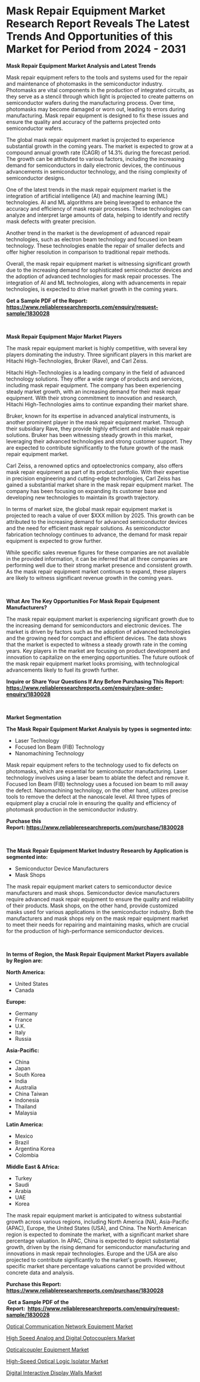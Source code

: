 <p><h1>Mask Repair Equipment Market Research Report Reveals The Latest Trends And Opportunities of this Market for Period from 2024 - 2031</h1></p><p><strong>Mask Repair Equipment Market Analysis and Latest Trends</strong></p>
<p><p>Mask repair equipment refers to the tools and systems used for the repair and maintenance of photomasks in the semiconductor industry. Photomasks are vital components in the production of integrated circuits, as they serve as a stencil through which light is projected to create patterns on semiconductor wafers during the manufacturing process. Over time, photomasks may become damaged or worn out, leading to errors during manufacturing. Mask repair equipment is designed to fix these issues and ensure the quality and accuracy of the patterns projected onto semiconductor wafers.</p><p>The global mask repair equipment market is projected to experience substantial growth in the coming years. The market is expected to grow at a compound annual growth rate (CAGR) of 14.3% during the forecast period. The growth can be attributed to various factors, including the increasing demand for semiconductors in daily electronic devices, the continuous advancements in semiconductor technology, and the rising complexity of semiconductor designs.</p><p>One of the latest trends in the mask repair equipment market is the integration of artificial intelligence (AI) and machine learning (ML) technologies. AI and ML algorithms are being leveraged to enhance the accuracy and efficiency of mask repair processes. These technologies can analyze and interpret large amounts of data, helping to identify and rectify mask defects with greater precision.</p><p>Another trend in the market is the development of advanced repair technologies, such as electron beam technology and focused ion beam technology. These technologies enable the repair of smaller defects and offer higher resolution in comparison to traditional repair methods.</p><p>Overall, the mask repair equipment market is witnessing significant growth due to the increasing demand for sophisticated semiconductor devices and the adoption of advanced technologies for mask repair processes. The integration of AI and ML technologies, along with advancements in repair technologies, is expected to drive market growth in the coming years.</p></p>
<p><strong>Get a Sample PDF of the Report:&nbsp; <a href="https://www.reliableresearchreports.com/enquiry/request-sample/1830028">https://www.reliableresearchreports.com/enquiry/request-sample/1830028</a></strong></p>
<p>&nbsp;</p>
<p><strong>Mask Repair Equipment Major Market Players</strong></p>
<p><p>The mask repair equipment market is highly competitive, with several key players dominating the industry. Three significant players in this market are Hitachi High-Technologies, Bruker (Rave), and Carl Zeiss. </p><p>Hitachi High-Technologies is a leading company in the field of advanced technology solutions. They offer a wide range of products and services, including mask repair equipment. The company has been experiencing steady market growth, with an increasing demand for their mask repair equipment. With their strong commitment to innovation and research, Hitachi High-Technologies aims to continue expanding their market share.</p><p>Bruker, known for its expertise in advanced analytical instruments, is another prominent player in the mask repair equipment market. Through their subsidiary Rave, they provide highly efficient and reliable mask repair solutions. Bruker has been witnessing steady growth in this market, leveraging their advanced technologies and strong customer support. They are expected to contribute significantly to the future growth of the mask repair equipment market.</p><p>Carl Zeiss, a renowned optics and optoelectronics company, also offers mask repair equipment as part of its product portfolio. With their expertise in precision engineering and cutting-edge technologies, Carl Zeiss has gained a substantial market share in the mask repair equipment market. The company has been focusing on expanding its customer base and developing new technologies to maintain its growth trajectory.</p><p>In terms of market size, the global mask repair equipment market is projected to reach a value of over $XXX million by 2025. This growth can be attributed to the increasing demand for advanced semiconductor devices and the need for efficient mask repair solutions. As semiconductor fabrication technology continues to advance, the demand for mask repair equipment is expected to grow further.</p><p>While specific sales revenue figures for these companies are not available in the provided information, it can be inferred that all three companies are performing well due to their strong market presence and consistent growth. As the mask repair equipment market continues to expand, these players are likely to witness significant revenue growth in the coming years.</p></p>
<p>&nbsp;</p>
<p><strong>What Are The Key Opportunities For Mask Repair Equipment Manufacturers?</strong></p>
<p><p>The mask repair equipment market is experiencing significant growth due to the increasing demand for semiconductors and electronic devices. The market is driven by factors such as the adoption of advanced technologies and the growing need for compact and efficient devices. The data shows that the market is expected to witness a steady growth rate in the coming years. Key players in the market are focusing on product development and innovation to capitalize on the emerging opportunities. The future outlook of the mask repair equipment market looks promising, with technological advancements likely to fuel its growth further.</p></p>
<p><strong>Inquire or Share Your Questions If Any Before Purchasing This Report: <a href="https://www.reliableresearchreports.com/enquiry/pre-order-enquiry/1830028">https://www.reliableresearchreports.com/enquiry/pre-order-enquiry/1830028</a></strong></p>
<p>&nbsp;</p>
<p><strong>Market Segmentation</strong></p>
<p><strong>The Mask Repair Equipment Market Analysis by types is segmented into:</strong></p>
<p><ul><li>Laser Technology</li><li>Focused Ion Beam (FIB) Technology</li><li>Nanomachining Technology</li></ul></p>
<p><p>Mask repair equipment refers to the technology used to fix defects on photomasks, which are essential for semiconductor manufacturing. Laser technology involves using a laser beam to ablate the defect and remove it. Focused Ion Beam (FIB) technology uses a focused ion beam to mill away the defect. Nanomachining technology, on the other hand, utilizes precise tools to remove the defect at the nanoscale level. All three types of equipment play a crucial role in ensuring the quality and efficiency of photomask production in the semiconductor industry.</p></p>
<p><strong>Purchase this Report:&nbsp;<a href="https://www.reliableresearchreports.com/purchase/1830028">https://www.reliableresearchreports.com/purchase/1830028</a></strong></p>
<p>&nbsp;</p>
<p><strong>The Mask Repair Equipment Market Industry Research by Application is segmented into:</strong></p>
<p><ul><li>Semiconductor Device Manufacturers</li><li>Mask Shops</li></ul></p>
<p><p>The mask repair equipment market caters to semiconductor device manufacturers and mask shops. Semiconductor device manufacturers require advanced mask repair equipment to ensure the quality and reliability of their products. Mask shops, on the other hand, provide customized masks used for various applications in the semiconductor industry. Both the manufacturers and mask shops rely on the mask repair equipment market to meet their needs for repairing and maintaining masks, which are crucial for the production of high-performance semiconductor devices.</p></p>
<p>&nbsp;</p>
<p><strong>In terms of Region, the Mask Repair Equipment Market Players available by Region are:</strong></p>
<p>
    <p> <strong> North America: </strong>
        <ul>
            <li>United States</li>
            <li>Canada</li>
        </ul>
        </p> 
    <p> <strong> Europe: </strong>
        <ul>
            <li>Germany</li>
            <li>France</li>
            <li>U.K.</li>
            <li>Italy</li>
            <li>Russia</li>
        </ul>
        </p> 
    <p> <strong> Asia-Pacific: </strong>
        <ul>
            <li>China</li>
            <li>Japan</li>
            <li>South Korea</li>
            <li>India</li>
            <li>Australia</li>
            <li>China Taiwan</li>
            <li>Indonesia</li>
            <li>Thailand</li>
            <li>Malaysia</li>
        </ul>
        </p> 
    <p> <strong> Latin America: </strong>
        <ul>
            <li>Mexico</li>
            <li>Brazil</li>
            <li>Argentina Korea</li>
            <li>Colombia</li>
        </ul>
        </p> 
    <p> <strong> Middle East & Africa: </strong>
        <ul>
            <li>Turkey</li>
            <li>Saudi</li>
            <li>Arabia</li>
            <li>UAE</li>
            <li>Korea</li>
        </ul>
    </p>
    </p>
<p><p>The mask repair equipment market is anticipated to witness substantial growth across various regions, including North America (NA), Asia-Pacific (APAC), Europe, the United States (USA), and China. The North American region is expected to dominate the market, with a significant market share percentage valuation. In APAC, China is expected to depict substantial growth, driven by the rising demand for semiconductor manufacturing and innovations in mask repair technologies. Europe and the USA are also projected to contribute significantly to the market's growth. However, specific market share percentage valuations cannot be provided without concrete data and analysis.</p></p>
<p><strong>Purchase this Report: <a href="https://www.reliableresearchreports.com/purchase/1830028">https://www.reliableresearchreports.com/purchase/1830028</a></strong></p>
<p>&nbsp;<strong>Get a Sample PDF of the Report:&nbsp;&nbsp;<a href="https://www.reliableresearchreports.com/enquiry/request-sample/1830028">https://www.reliableresearchreports.com/enquiry/request-sample/1830028</a></strong></p>
<p><strong></strong></p>
<p><p><a href="https://github.com/lababdou/Market-Research-Report-List-1/blob/main/optical-communication-network-equipment-market.md">Optical Communication Network Equipment Market</a></p><p><a href="https://github.com/khayangel/Market-Research-Report-List-1/blob/main/high-speed-analog-and-digital-optocouplers-market.md">High Speed Analog and Digital Optocouplers Market</a></p><p><a href="https://github.com/indrystar/Market-Research-Report-List-1/blob/main/opticalcoupler-equipment-market.md">Opticalcoupler Equipment Market</a></p><p><a href="https://github.com/elizabethdagraca/Market-Research-Report-List-1/blob/main/high-speed-optical-logic-isolator-market.md">High-Speed Optical Logic Isolator Market</a></p><p><a href="https://github.com/antony131rp/Market-Research-Report-List-1/blob/main/digital-interactive-display-walls-market.md">Digital Interactive Display Walls Market</a></p></p>